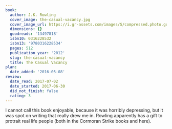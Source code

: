 ```yaml
---
book:
  author: J.K. Rowling
  cover_image: the-casual-vacancy.jpg
  cover_image_url: https://i.gr-assets.com/images/S/compressed.photo.goodreads.com/books/1509893913l/13497818._SX98_.jpg
  dimensions: {}
  goodreads: '13497818'
  isbn10: 0316228532
  isbn13: '9780316228534'
  pages: 512
  publication_year: '2012'
  slug: the-casual-vacancy
  title: The Casual Vacancy
plan:
  date_added: '2016-05-08'
review:
  date_read: 2017-07-02
  date_started: 2017-06-30
  did_not_finish: false
  rating: 3
---
```


I cannot call this book enjoyable, because it was horribly depressing, but it was spot on writing that really drew me in. Rowling apparently has a gift to protrait real life people (both in the Cormoran Strike books and here).
